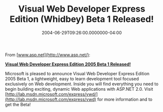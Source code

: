 ﻿---
title: Visual Web Developer Express Edition (Whidbey) Beta 1 Released!
date: "2004-06-29T09:26:00.0000000-04:00"
description: Microsoft is pleased to announce Visual Web Developer Express
featuredImage: /img/vs2017-previewlogo.png
---

From [www.asp.net](http://www.asp.net/):

**[Visual Web Developer Express Edition 2005 Beta 1 Released!](http://lab.msdn.microsoft.com/express/vwd)**

Microsoft is pleased to announce Visual Web Developer Express Edition 2005 Beta 1, a lightweight, easy to learn development tool focused exclusively on Web development. Inside you will find everything you need to begin building exciting, dynamic Web applications with ASP.NET 2.0. Visit [http://lab.msdn.microsoft.com/express/vwd/](http://lab.msdn.microsoft.com/express/vwd) for more information and to get the Beta!

